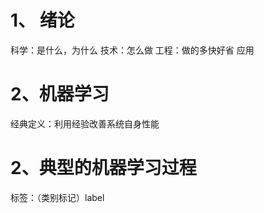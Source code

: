 
# 1、 绪论

科学：是什么，为什么
技术：怎么做
工程：做的多快好省
应用

# 2、机器学习
经典定义：利用经验改善系统自身性能

# 2、典型的机器学习过程

标签：（类别标记）label

